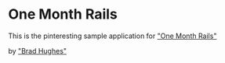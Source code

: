 # One Month Rails

This is the pinteresting sample application for ["One Month Rails"](http://onemonthrails.com)

by ["Brad Hughes"](www.vsoeasy.com)

